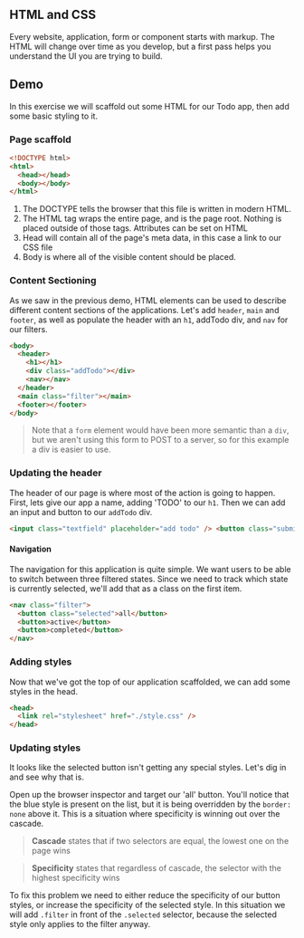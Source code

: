 ## HTML and CSS

Every website, application, form or component starts with markup. The HTML will change over time as you develop, but a first pass helps you understand the UI you are trying to build.

## Demo

In this exercise we will scaffold out some HTML for our Todo app, then add some basic styling to it.

### Page scaffold

```html
<!DOCTYPE html>
<html>
  <head></head>
  <body></body>
</html>
```

1. The DOCTYPE tells the browser that this file is written in modern HTML.
2. The HTML tag wraps the entire page, and is the page root. Nothing is placed outside of those tags. Attributes can be set on HTML
3. Head will contain all of the page's meta data, in this case a link to our CSS file
4. Body is where all of the visible content should be placed.

### Content Sectioning

As we saw in the previous demo, HTML elements can be used to describe different content sections of the applications. Let's add `header`, `main` and `footer`, as well as populate the header with an `h1`, addTodo div, and `nav` for our filters.

```html
<body>
  <header>
    <h1></h1>
    <div class="addTodo"></div>
    <nav></nav>
  </header>
  <main class="filter"></main>
  <footer></footer>
</body>
```

> Note that a `form` element would have been more semantic than a `div`, but we aren't using this form to POST to a server, so for this example a div is easier to use.

### Updating the header

The header of our page is where most of the action is going to happen. First, lets give our app a name, adding 'TODO' to our `h1`. Then we can add an input and button to our `addTodo` div.

```html
<input class="textfield" placeholder="add todo" /> <button class="submit">Add</button>
```

#### Navigation

The navigation for this application is quite simple. We want users to be able to switch between three filtered states. Since we need to track which state is currently selected, we'll add that as a class on the first item.

```html
<nav class="filter">
  <button class="selected">all</button>
  <button>active</button>
  <button>completed</button>
</nav>
```

### Adding styles

Now that we've got the top of our application scaffolded, we can add some styles in the head.

```html
<head>
  <link rel="stylesheet" href="./style.css" />
</head>
```

### Updating styles

It looks like the selected button isn't getting any special styles. Let's dig in and see why that is.

Open up the browser inspector and target our 'all' button. You'll notice that the blue style is present on the list, but it is being overridden by the `border: none` above it. This is a situation where specificity is winning out over the cascade.

> **Cascade** states that if two selectors are equal, the lowest one on the page wins

> **Specificity** states that regardless of cascade, the selector with the highest specificity wins

To fix this problem we need to either reduce the specificity of our button styles, or increase the specificity of the selected style. In this situation we will add `.filter` in front of the `.selected` selector, because the selected style only applies to the filter anyway.
